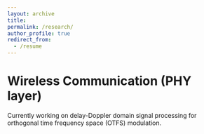 ```yaml
---
layout: archive
title: 
permalink: /research/
author_profile: true
redirect_from:
  - /resume
---
```


<!-- {% include base_path %} -->

Wireless Communication (PHY layer)
======
Currently working on delay-Doppler domain signal processing for orthogonal time frequency space (OTFS) modulation. 

<!-- **Under review, In collaboration with AISIN Corporation, Japan** -->

<!--The objective is to utilize labelled source domain data along with unlabelled target domain data effectively recognize facial expressions in the target domain. Proposed **D**ata **I**mbalance and **F**eature **C**onfusion(DIFC) module to mitigate the effect of class imbalance due to labeled source
domain samples, while also reducing confusion among classes in target domain.

Cross-domain Few Shot Learning
======
The problem of Cross-domain Few-shot image classification is to recognize new classes given limited labelled training data, which also come from an unseen domain. We propose a simple label preserving feature augmentation module that can aid learning with less samples. -->
